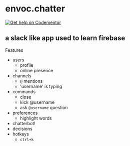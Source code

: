 # envoc.chatter

[![Get help on Codementor](https://cdn.codementor.io/badges/get_help_github.svg)](https://www.codementor.io/justinobney)

## a slack like app used to learn firebase

Features

* users
  * profile
  * online presence
* channels
  * `@` mentions
  * 'username' is typing
* commands
  * close
  * kick @username
  * ask `@username` question
* preferences
  * highlight words
* chatterbot!
* decisions
* hotkeys
  * `ctrl+k`
